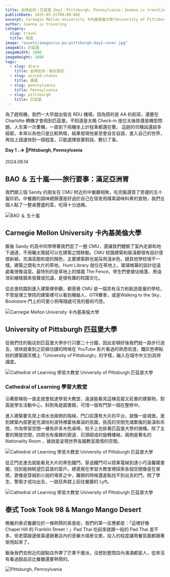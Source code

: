 ```yaml
---
title: 此時此刻｜匹茲堡 Day1｜Pittsburgh, Pennsylvania｜Joanna is traveling
publishDate: 2025-05-31T00:00:00Z
excerpt: Carnegie Mellon University 卡內基美倫大學/University of Pittsburgh 匹茲堡大學
author: Joanna is traveling
category:
  slug: travel
  title: 旅遊
image: "assets/images/us-pa-pittsburgh-day1-cover.jpg"
imageAlt: 匹茲堡
imageWidth: 1080
imageHeight: 1080
tags:
  - slug: diary
    title: 此時此刻｜每日遊記
  - slug: united-states
    title: 美國
  - slug: pennsylvania
    title: Pennsylvania
  - slug: pittsburgh
    title: 匹茲堡
---
```


為了趕飛機，我們一大早就出發去 RDU 機場，因為搭的是 AA 的航班，還要在 Charlotte 轉機才會飛到匹茲堡。不知道是太晚 Check-in 座位太後排還是機型問題，人生第一次暈機，一直到下飛機坐上計程車都還在暈。
這趟的司機話還超多超密，本來以為他只是比較熱情，結果發現他甚至會自言自語，進入自己的世界，再加上語速快到一個程度，只能選擇放棄對話、敷衍了事。

**Day 1 ..✈️ 📍Pittsburgh, Pennsylvania**

2024.09.14

## BAO ＆ 五十嵐——旅行要事：滿足亞洲胃
我們跟三個 Sandy 的朋友在 CMU 附近的中餐廳相聚，吃完飯還買了旁邊的五十嵐珍奶。中餐廳的調味總歸還是好過於自己在宿舍用樸素調味料煮的食物，我們五個人點了一整桌豐盛的菜，吃得十分過癮。

![BAO ＆ 五十嵐](/images/us-pa-pittsburgh-day1/us-pa-pittsburgh-day1-1.jpg)

## Carnegie Mellon University 卡內基美倫大學
飯後 Sandy 的高中同學帶著我們逛了一圈 CMU，還讓我們體驗了室內走廊和地下通道，不用曬太陽就可以在建築之間移動。CMU 校園建築和裝潢都很有設計感很新穎，充滿高飽和度的顏色，主要建築群也是採用淺米色，跟其他學校很不一樣。建築之間有大片的草地，Hunt Library 就位在草地上，玻璃帷幕的設計從遠處看很像溫室。最特別的是草地上的矮牆 The Fence，學生們會搶佔帳篷、用油漆彩繪矮牆來發聲或抗議，是很有趣的校園文化。

從走進校園到進入建築裡參觀，都感覺 CMU 是一個具有活力和創造能量的學校，不管是理工學院的建築裡可以看到機器人、GTR賽車，或是Walking to the Sky、Bookstore 門上的可愛小狗等隨處可見的藝術巧思。

![Carnegie Mellon University 卡內基美倫大學](/images/us-pa-pittsburgh-day1/us-pa-pittsburgh-day1-2.jpg)

## University of Pittsburgh 匹茲堡大學

從我們住的飯店到匹茲堡大學步行只要二十分鐘，因此安頓好後我們就一路步行過去，很快就看到之前做功課的時候在 YouTube 影片看過的熟悉街道，鐵灰色帶點棕的建築跟天橋上「University of Pittsburgh」的字樣，融入在城市中又別具辨識度。

![Cathedral of Learning 學習大教堂 University of Pittsburgh 匹茲堡大學](/images/us-pa-pittsburgh-day1/us-pa-pittsburgh-day1-3.jpg)

### Cathedral of Learning 學習大教堂
沿著那條街一直走就會抵達學習大教堂，遠遠能看見這棟高聳又莊重的建築物，對面是學生活動中心，斜對角是圖書館，可惜一個有門禁一個在整修中。

進入建築要先爬上噴水池兩側的階梯，門口前還有大片的平台，就像一座城堡。進到建築內部更是充滿哈利波特裡霍格華滋的氛圍，挑高的空間充滿繁複的裝潢和吊燈，作為學習空間一樓有許多木色桌椅，柱子上也掛著匹茲堡大學的旗幟。除了主要的開放空間，四周也有複雜的廊道、石頭砌成的旋轉樓梯，兩側是著名的 Nationality Room ，據說是呈現世界各國教室風情的空間。


![Cathedral of Learning 學習大教堂 University of Pittsburgh 匹茲堡大學](/images/us-pa-pittsburgh-day1/us-pa-pittsburgh-day1-4.jpg)

從正門走進去就能看見大片的黑色鐵門，穿過鐵門可以搭乘電梯到達小巧溫馨藏書閣，找到能夠眺望匹茲堡的窗戶。總感覺在學習大教堂裡探索各個空間像是在冒險，更像是穿越到小說的場景之中，離開的時候還差點找不到出去的門，問了學生、警衛才成功出去，一路狂奔趕上前往餐廳的 Lyft。

![Cathedral of Learning 學習大教堂 University of Pittsburgh 匹茲堡大學](/images/us-pa-pittsburgh-day1/us-pa-pittsburgh-day1-5.jpg)

## 泰式 Took Took 98 & Mango Mango Desert

晚餐的泰式餐廳位於一條熱鬧的美食街，我們的第一反應都是：「這裡好像 Chapel Hill 的 Franklin Street！」Pad Thai 吃起來就跟一般的 Pad Thai 差不多，但老闆娘邊做事邊跟著店內的音樂大唱泰文歌，投入的程度讓用餐氛圍都跟著愉悅起來了。

飯後我們去附近的甜點店外帶了芒果千層派，沒想到整間店內滿滿都是人，從來沒有看過甜品店比餐廳還要熱鬧的。

![Pittsburgh, Pennsylvania](/images/us-pa-pittsburgh-day1/us-pa-pittsburgh-day1-6.jpg)